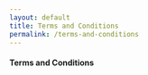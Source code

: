 ```yaml
---
layout: default
title: Terms and Conditions
permalink: /terms-and-conditions
---
```

#### Terms and Conditions